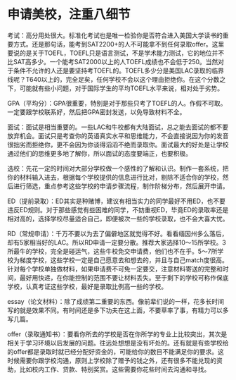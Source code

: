 # 申请美校，注重八细节

考试：高分用处很大。标准化考试也是唯一检验你是否符合进入美国大学读书的重要方式。还是那句话，能考到SAT2200+的人不可能拿不到任何录取offer。这里要说的是关于TOEFL，TOEFL只是语言测试，不是学术能力测试，它的地位并不比SAT高多少。一个能考SAT2000以上的人TOEFL成绩也不会低于250。当然对于条件不允许的人还是要坚持考TOEFL的。TOEFL多少分是美国LAC录取的临界线呢？T640以上的，完全足矣，任何学校不会以这个理由拒绝你。在这个分数之下，可能就有些小问题，对于国际学生的平均TOEFL水平来说，相对处于劣势。 

GPA（平均分）：GPA很重要，特别是对于那些只考了TOEFL的人。作假不可取。一定要跟学校联系好，然后把GPA密封发送，以免导致材料不全。 

面试：面试是相当重要的。一些LAC和牛校都有大陆面试，总之能去面试的都不要放弃机会。面试只是考查你的英语真实水平和思维能力，不会直接说因为你的发音很拙劣而拒绝你，更不会因为你谈得滔滔不绝而录取你。面试最大的好处是让学校通过他们的思维更多地了解你，所以面试的态度要端正，也要积极。 

选校：先花一定的时间对大部分学校做一个感性的了解和认识。制作一套系统，把你的材料输入进去，根据每个学校提供的信息进行比对，剔除不适合你的学校，然后进行筛选，重点参考这些学校的申请步骤流程，制作阶梯分布，然后展开申请。 

ED（提前录取）：ED其实是种赌博，建议有相当实力的同学最好不用ED，也不要违反ED规则。对于那些感觉有些困难的同学，不妨重视ED，毕竟ED的录取率还是相对高的，选择学校尽量适合自己，即便被次一些的学校录取，也不会大喜大忧。 

RD（常规申请）：千万不要以为去了偏僻地区就觉得不好。看看缅因州多么落后，却有5家相当好的LAC。所以RD申请一定要分散。推荐大家选择10～15所学校。3所最牛的学校，完全是碰运气，这些牛校免交申请费，他们也不在乎。5～7所学校为梯度学校，这些学校一定是自己愿意去和想去的，并且与自己match度很高。针对每个学校单独做材料，如果申请费不可免一定要交，注意材料寄送的完整和时间，最好用快递，在你能控制的范围不要让材料丢失。至于剩下的学校可称作保底学校，认真考证这些学校，最好是录取比例高一些的学校。 

essay（论文材料）：除了成绩第二重要的东西。像前辈们说的一样，花多长时间写的就是效果不同。有时间还是多下功夫在这上面，不要草率了事，有精力可以多写几篇。 

offer（录取通知书）：要看你所去的学校是否在你所学的专业上比较突出，其次是相关于学习环境以后发展的问题。往远处想想是没有坏处的。还有就是有些学校给的offer都是录取时就已经分配好资金的，可能给你的数目不能满足你的要求。这时候需要你跟学校沟通，原则上学校除了赠予的钱之外，还有很多不能兑现的资助，比如校内工作、贷款、特别奖赏。这些需要你花些时间去沟通和寻找。